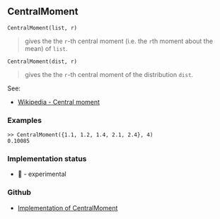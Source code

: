 ## CentralMoment

```
CentralMoment(list, r)
```

> gives the the `r`-th central moment (i.e. the `r`th moment about the mean) of `list`.
  
```
CentralMoment(dist, r)
```

> gives the the `r`-th central moment of the distribution `dist`.

See:  
* [Wikipedia - Central moment](https://en.wikipedia.org/wiki/Central_moment)
 

### Examples

```
>> CentralMoment({1.1, 1.2, 1.4, 2.1, 2.4}, 4)
0.10085
```







### Implementation status

* &#x1F9EA; - experimental

### Github

* [Implementation of CentralMoment](https://github.com/axkr/symja_android_library/blob/master/symja_android_library/matheclipse-core/src/main/java/org/matheclipse/core/builtin/StatisticalMomentFunctions.java#L111) 
